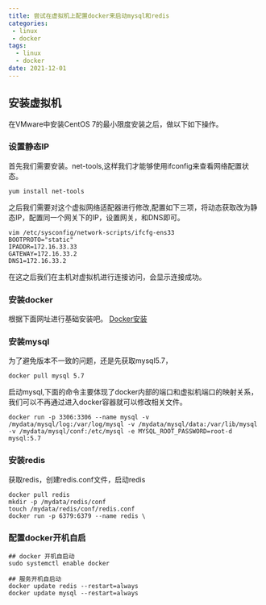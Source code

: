 ```yaml
---
title: 尝试在虚拟机上配置docker来启动mysql和redis
categories: 
 - linux
 - docker
tags:
  - linux
  - docker
date: 2021-12-01
---
```


## 安装虚拟机
在VMware中安装CentOS 7的最小限度安装之后，做以下如下操作。
### 设置静态IP

首先我们需要安装。net-tools,这样我们才能够使用ifconfig来查看网络配置状态。
```shell
yum install net-tools
```
之后我们需要对这个虚拟网络适配器进行修改,配置如下三项，将动态获取改为静态IP，配置同一个网关下的IP，设置网关，和DNS即可。
```
vim /etc/sysconfig/network-scripts/ifcfg-ens33 
BOOTPROTO="static"
IPADDR=172.16.33.33
GATEWAY=172.16.33.2
DNS1=172.16.33.2
```

在这之后我们在主机对虚拟机进行连接访问，会显示连接成功。



### 安装docker
根据下面网址进行基础安装吧。
[Docker安装](https://docs.docker.com/engine/install/centos/)

### 安装mysql
为了避免版本不一致的问题，还是先获取mysql5.7，
```shell
docker pull mysql 5.7
```

启动mysql,下面的命令主要体现了docker内部的端口和虚拟机端口的映射关系，我们可以不再通过进入docker容器就可以修改相关文件。
```shell
docker run -p 3306:3306 --name mysql -v /mydata/mysql/log:/var/log/mysql -v /mydata/mysql/data:/var/lib/mysql -v /mydata/mysql/conf:/etc/mysql -e MYSQL_ROOT_PASSWORD=root-d mysql:5.7
```

### 安装redis
获取redis，创建redis.conf文件，启动redis

```shell
docker pull redis
mkdir -p /mydata/redis/conf
touch /mydata/redis/conf/redis.conf
docker run -p 6379:6379 --name redis \
```

### 配置docker开机自启
```shell
## docker 开机自启动
sudo systemctl enable docker

## 服务开机自启动
docker update redis --restart=always
docker update mysql --restart=always
```